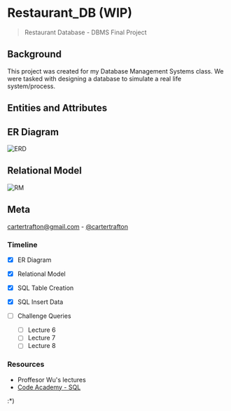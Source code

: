 # Restaurant_DB (WIP)
>Restaurant Database - DBMS Final Project


## Background
This project was created for my Database Management Systems class. We were tasked with designing a database to simulate a real life system/process.

## Entities and Attributes


## ER Diagram
![ERD](https://raw.githubusercontent.com/cartertrafton/restaurant_db/master/ERD.png)

## Relational Model
![RM](https://raw.githubusercontent.com/cartertrafton/restaurant_db/master/RM.png)


## Meta
cartertrafton@gmail.com - [@cartertrafton](https://github.com/cartertrafton/)

### Timeline
- [x] ER Diagram
- [x] Relational Model
- [x] SQL Table Creation 
- [x] SQL Insert Data

- [ ] Challenge Queries
  - [ ] Lecture 6
  - [ ] Lecture 7
  - [ ] Lecture 8

### Resources
- Proffesor Wu's lectures
- [Code Academy - SQL](https://www.codecademy.com/learn/learn-sql)

:*)
